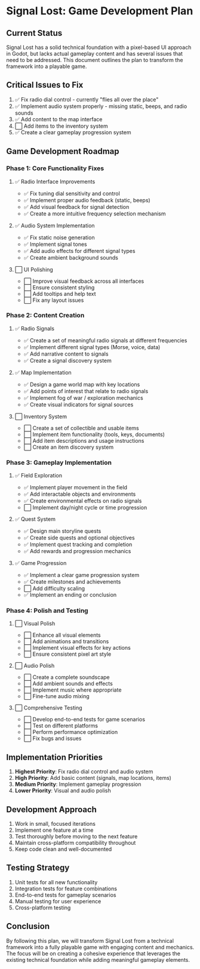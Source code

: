# Signal Lost: Game Development Plan

## Current Status

Signal Lost has a solid technical foundation with a pixel-based UI approach in Godot, but lacks actual gameplay content and has several issues that need to be addressed. This document outlines the plan to transform the framework into a playable game.

## Critical Issues to Fix

1. ✅ Fix radio dial control - currently "flies all over the place"
2. ✅ Implement audio system properly - missing static, beeps, and radio sounds
3. ✅ Add content to the map interface
4. ⬜ Add items to the inventory system
5. ✅ Create a clear gameplay progression system

## Game Development Roadmap

### Phase 1: Core Functionality Fixes

1. ✅ Radio Interface Improvements

   - ✅ Fix tuning dial sensitivity and control
   - ✅ Implement proper audio feedback (static, beeps)
   - ✅ Add visual feedback for signal detection
   - ✅ Create a more intuitive frequency selection mechanism

2. ✅ Audio System Implementation

   - ✅ Fix static noise generation
   - ✅ Implement signal tones
   - ✅ Add audio effects for different signal types
   - ✅ Create ambient background sounds

3. ⬜ UI Polishing
   - ⬜ Improve visual feedback across all interfaces
   - ⬜ Ensure consistent styling
   - ⬜ Add tooltips and help text
   - ⬜ Fix any layout issues

### Phase 2: Content Creation

1. ✅ Radio Signals

   - ✅ Create a set of meaningful radio signals at different frequencies
   - ✅ Implement different signal types (Morse, voice, data)
   - ✅ Add narrative content to signals
   - ✅ Create a signal discovery system

2. ✅ Map Implementation

   - ✅ Design a game world map with key locations
   - ✅ Add points of interest that relate to radio signals
   - ✅ Implement fog of war / exploration mechanics
   - ✅ Create visual indicators for signal sources

3. ⬜ Inventory System
   - ⬜ Create a set of collectible and usable items
   - ⬜ Implement item functionality (tools, keys, documents)
   - ⬜ Add item descriptions and usage instructions
   - ⬜ Create an item discovery system

### Phase 3: Gameplay Implementation

1. ✅ Field Exploration

   - ✅ Implement player movement in the field
   - ✅ Add interactable objects and environments
   - ✅ Create environmental effects on radio signals
   - ⬜ Implement day/night cycle or time progression

2. ✅ Quest System

   - ✅ Design main storyline quests
   - ✅ Create side quests and optional objectives
   - ✅ Implement quest tracking and completion
   - ✅ Add rewards and progression mechanics

3. ✅ Game Progression
   - ✅ Implement a clear game progression system
   - ✅ Create milestones and achievements
   - ⬜ Add difficulty scaling
   - ✅ Implement an ending or conclusion

### Phase 4: Polish and Testing

1. ⬜ Visual Polish

   - ⬜ Enhance all visual elements
   - ⬜ Add animations and transitions
   - ⬜ Implement visual effects for key actions
   - ⬜ Ensure consistent pixel art style

2. ⬜ Audio Polish

   - ⬜ Create a complete soundscape
   - ⬜ Add ambient sounds and effects
   - ⬜ Implement music where appropriate
   - ⬜ Fine-tune audio mixing

3. ⬜ Comprehensive Testing
   - ⬜ Develop end-to-end tests for game scenarios
   - ⬜ Test on different platforms
   - ⬜ Perform performance optimization
   - ⬜ Fix bugs and issues

## Implementation Priorities

1. **Highest Priority**: Fix radio dial control and audio system
2. **High Priority**: Add basic content (signals, map locations, items)
3. **Medium Priority**: Implement gameplay progression
4. **Lower Priority**: Visual and audio polish

## Development Approach

1. Work in small, focused iterations
2. Implement one feature at a time
3. Test thoroughly before moving to the next feature
4. Maintain cross-platform compatibility throughout
5. Keep code clean and well-documented

## Testing Strategy

1. Unit tests for all new functionality
2. Integration tests for feature combinations
3. End-to-end tests for gameplay scenarios
4. Manual testing for user experience
5. Cross-platform testing

## Conclusion

By following this plan, we will transform Signal Lost from a technical framework into a fully playable game with engaging content and mechanics. The focus will be on creating a cohesive experience that leverages the existing technical foundation while adding meaningful gameplay elements.
